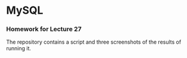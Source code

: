 # MySQL
### Homework for Lecture 27
The repository contains a script and three screenshots of the results of running it.
